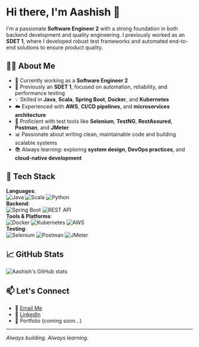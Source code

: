 # Hi there, I'm Aashish 👋

I'm a passionate **Software Engineer 2** with a strong foundation in both backend development and quality engineering. I previously worked as an **SDET 1**, where I developed robust test frameworks and automated end-to-end solutions to ensure product quality.

## 👨‍💻 About Me

- 🔭 Currently working as a **Software Engineer 2**
- 🧪 Previously an **SDET 1**, focused on automation, reliability, and performance testing
- 💡 Skilled in **Java**, **Scala**, **Spring Boot**, **Docker**, and **Kubernetes**
- ☁️ Experienced with **AWS**, **CI/CD pipelines**, and **microservices architecture**
- 🧰 Proficient with test tools like **Selenium**, **TestNG**, **RestAssured**, **Postman**, and **JMeter**
- 📊 Passionate about writing clean, maintainable code and building scalable systems
- 📚 Always learning: exploring **system design**, **DevOps practices**, and **cloud-native development**

## 🔧 Tech Stack

**Languages**:  
![Java](https://img.shields.io/badge/-Java-007396?logo=java&logoColor=white) ![Scala](https://img.shields.io/badge/-Scala-DE3423?logo=scala&logoColor=white) ![Python](https://img.shields.io/badge/-Python-3776AB?logo=python&logoColor=white)  
**Backend**:  
![Spring Boot](https://img.shields.io/badge/-Spring%20Boot-6DB33F?logo=springboot&logoColor=white) ![REST API](https://img.shields.io/badge/-REST%20API-blue)  
**Tools & Platforms**:  
![Docker](https://img.shields.io/badge/-Docker-2496ED?logo=docker&logoColor=white) ![Kubernetes](https://img.shields.io/badge/-Kubernetes-326CE5?logo=kubernetes&logoColor=white) ![AWS](https://img.shields.io/badge/-AWS-232F3E?logo=amazon-aws&logoColor=white)  
**Testing**:  
![Selenium](https://img.shields.io/badge/-Selenium-43B02A?logo=selenium&logoColor=white) ![Postman](https://img.shields.io/badge/-Postman-FF6C37?logo=postman&logoColor=white) ![JMeter](https://img.shields.io/badge/-JMeter-D22128?logo=apachejmeter&logoColor=white)

## 📈 GitHub Stats

![Aashish's GitHub stats](https://github-readme-stats.vercel.app/api?username=YOUR_GITHUB_USERNAME&show_icons=true&theme=github_dark&hide=issues)

## 📫 Let's Connect

- 📧 [Email Me](mailto:gupta.ashish459@gmail.com)
- 💼 [LinkedIn](www.linkedin.com/in/aashish-gupta-dev/)
- 📝 Portfolio (coming soon...)

---

*Always building. Always learning.*
